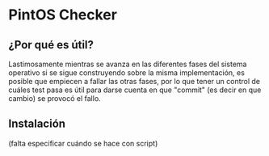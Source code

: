 # PintOS Checker

## ¿Por qué es útil?
Lastimosamente mientras se avanza en las diferentes fases del sistema operativo
si se sigue construyendo sobre la misma implementación, es posible que empiecen
a fallar las otras fases, por lo que tener un control de cuáles test pasa es
útil para darse cuenta en que "commit" (es decir en que cambio) se provocó
el fallo.

## Instalación
(falta especificar cuándo se hace con script)
